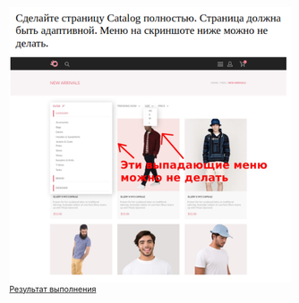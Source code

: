 ![home-task](../materials/home-task-4.png)
[Результат выполнения](https://artiom30.github.io/HTML-CSS--Pro-/lesson-4/homework/index.html)
